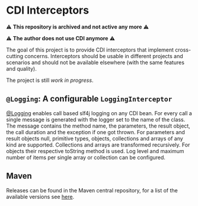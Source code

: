 # CDI Interceptors

⚠️ **This repository is archived and not active any more** ⚠️

⚠️ **The author does not use CDI anymore** ⚠️

The goal of this project is to provide CDI interceptors that implement cross-cutting concerns.
Interceptors should be usable in different projects and scenarios and should not be available elsewhere (with the same features and quality).

The project is still *work in progress*.

## `@Logging`: A configurable `LoggingInterceptor`

[@Logging](src/main/java/com/github/sfleiter/cdi_interceptors/Logging.java) enables call based slf4j logging on any CDI bean.
For every call a single message is generated with the logger set to the name of the class. The message contains the method name, the parameters, the result object, the call duration and the exception if one got thrown.
For parameters and result objects null, primitive types, objects, collections and arrays of any kind are supported. Collections and arrays are transformed recursively. For objects their respective toString method is used.
Log level and maximum number of items per single array or collection can be configured.

## Maven
Releases can be found in the Maven central repository, for a list of the available versions see [here](http://search.maven.org/#search|ga|1|g%3A%22com.github.sfleiter.cdi-interceptors%22).
